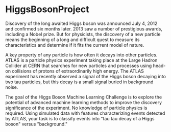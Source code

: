 # HiggsBosonProject
Discovery of the long awaited Higgs boson was announced July 4, 2012 and confirmed six months later. 2013 saw a number of prestigious awards, including a Nobel prize. But for physicists, the discovery of a new particle means the beginning of a long and difficult quest to measure its characteristics and determine if it fits the current model of nature.

A key property of any particle is how often it decays into other particles. ATLAS is a particle physics experiment taking place at the Large Hadron Collider at CERN that searches for new particles and processes using head-on collisions of protons of extraordinarily high energy. The ATLAS experiment has recently observed a signal of the Higgs boson decaying into two tau particles, but this decay is a small signal buried in background noise. 

The goal of the Higgs Boson Machine Learning Challenge is to explore the potential of advanced machine learning methods to improve the discovery significance of the experiment. No knowledge of particle physics is required. Using simulated data with features characterizing events detected by ATLAS, your task is to classify events into "tau tau decay of a Higgs boson" versus "background." 

